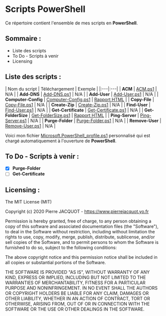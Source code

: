 # Scripts PowerShell
Ce répertoire contient l'ensemble de mes scripts en **PowerShell**.

## Sommaire :
- Liste des scripts
- To Do - Scripts à venir
- Licensing

## Liste des scripts :
| Nom du script | Téléchargement | Exemple |
|:---|:---|
| **ACM** | [ACM.ps1](ACM/ACM.ps1) | N/A |
| **Add-DNS** | [Add-DNS.ps1](Add-DNS/Add-DNS.ps1) | N/A |
| **Add-User** | [Add-User.ps1](Add-User/Add-User.ps1) | N/A |
| **Computer-Config** | [Computer-Config.ps1](Computer-Config/Computer-Config.ps1) | [Rapport HTML](https://pierrejacquot.yo.fr/2020-05-23-Computer-Config.html) |
| **Copy-File** | [Copy-File.ps1](Copy-File/Copy-File.ps1) | N/A |
| **Create-Zip** | [Create-Zip.ps1](Create-Zip/Create-Zip.ps1) | N/A |
| **Find-User** | [Find-User.ps1](Find-User/Find-User.ps1) | N/A |
| **Get-Certificate** | [Get-Certificate.ps1](Get-Certificate/Get-Certificate.ps1) | N/A |
| **Get-FolderSize** | [Get-FolderSize.ps1](Get-FolderSize/Get-FolderSize.ps1) | [Rapport HTML](https://pierrejacquot.yo.fr/2020-05-24-Folders-Report.html) |
| **Ping-Server** | [Ping-Server.ps1](Ping-Server/Ping-Server.ps1) | N/A |
| **Purge-Folder** | [Purge-Folder.ps1](Purge-Folder/Purge-Folder.ps1) | N/A |
| **Remove-User** | [Remove-User.ps1](Remove-User/Remove-User.ps1) | N/A |

Voici mon fichier [Microsoft.PowerShell_profile.ps1](Microsoft.PowerShell_profile.ps1) personnalisé qui est chargé automatiquement à l'ouverture de **PowerShell**.

## To Do - Scripts à venir :
- [x] **Purge-Folder**
- [ ] **Get-Certificate**

## Licensing :
The MIT License (MIT)

Copyright (c) 2020 Pierre JACQUOT - https://www.pierrejacquot.yo.fr

Permission is hereby granted, free of charge, to any person obtaining a copy
of this software and associated documentation files (the "Software"), to deal
in the Software without restriction, including without limitation the rights
to use, copy, modify, merge, publish, distribute, sublicense, and/or sell
copies of the Software, and to permit persons to whom the Software is
furnished to do so, subject to the following conditions:

The above copyright notice and this permission notice shall be included in all
copies or substantial portions of the Software.

THE SOFTWARE IS PROVIDED "AS IS", WITHOUT WARRANTY OF ANY KIND, EXPRESS OR
IMPLIED, INCLUDING BUT NOT LIMITED TO THE WARRANTIES OF MERCHANTABILITY,
FITNESS FOR A PARTICULAR PURPOSE AND NONINFRINGEMENT. IN NO EVENT SHALL THE
AUTHORS OR COPYRIGHT HOLDERS BE LIABLE FOR ANY CLAIM, DAMAGES OR OTHER
LIABILITY, WHETHER IN AN ACTION OF CONTRACT, TORT OR OTHERWISE, ARISING FROM,
OUT OF OR IN CONNECTION WITH THE SOFTWARE OR THE USE OR OTHER DEALINGS IN THE
SOFTWARE.
